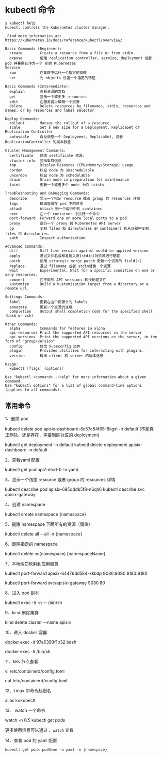 # kubectl 命令

```shell
$ kubectl help
kubectl controls the Kubernetes cluster manager.

 Find more information at: https://kubernetes.io/docs/reference/kubectl/overview/

Basic Commands (Beginner):
  create        Create a resource from a file or from stdin.
  expose        使用 replication controller, service, deployment 或者 pod 并暴露它作为一个 新的 Kubernetes
Service
  run           在集群中运行一个指定的镜像
  set           为 objects 设置一个指定的特征

Basic Commands (Intermediate):
  explain       查看资源的文档
  get           显示一个或更多 resources
  edit          在服务器上编辑一个资源
  delete        Delete resources by filenames, stdin, resources and names, or by resources and label selector

Deploy Commands:
  rollout       Manage the rollout of a resource
  scale         Set a new size for a Deployment, ReplicaSet or Replication Controller
  autoscale     自动调整一个 Deployment, ReplicaSet, 或者 ReplicationController 的副本数量

Cluster Management Commands:
  certificate   修改 certificate 资源.
  cluster-info  显示集群信息
  top           Display Resource (CPU/Memory/Storage) usage.
  cordon        标记 node 为 unschedulable
  uncordon      标记 node 为 schedulable
  drain         Drain node in preparation for maintenance
  taint         更新一个或者多个 node 上的 taints

Troubleshooting and Debugging Commands:
  describe      显示一个指定 resource 或者 group 的 resources 详情
  logs          输出容器在 pod 中的日志
  attach        Attach 到一个运行中的 container
  exec          在一个 container 中执行一个命令
  port-forward  Forward one or more local ports to a pod
  proxy         运行一个 proxy 到 Kubernetes API server
  cp            复制 files 和 directories 到 containers 和从容器中复制 files 和 directories.
  auth          Inspect authorization

Advanced Commands:
  diff          Diff live version against would-be applied version
  apply         通过文件名或标准输入流(stdin)对资源进行配置
  patch         使用 strategic merge patch 更新一个资源的 field(s)
  replace       通过 filename 或者 stdin替换一个资源
  wait          Experimental: Wait for a specific condition on one or many resources.
  convert       在不同的 API versions 转换配置文件
  kustomize     Build a kustomization target from a directory or a remote url.

Settings Commands:
  label         更新在这个资源上的 labels
  annotate      更新一个资源的注解
  completion    Output shell completion code for the specified shell (bash or zsh)

Other Commands:
  alpha         Commands for features in alpha
  api-resources Print the supported API resources on the server
  api-versions  Print the supported API versions on the server, in the form of "group/version"
  config        修改 kubeconfig 文件
  plugin        Provides utilities for interacting with plugins.
  version       输出 client 和 server 的版本信息

Usage:
  kubectl [flags] [options]

Use "kubectl <command> --help" for more information about a given command.
Use "kubectl options" for a list of global command-line options (applies to all commands).
```

## 常用命令

1、删除 pod

kubectl delete pod apisix-dashboard-6c57c84f65-8kgxl -n default (不能真正删除，还是存在，需要删除对应的 deployment)

kubectl get deployment -n default
kubectl delete deployment apisix-dashboard -n default

2、查看yaml 配置

kubectl get pod api7-etcd-0 -o yaml

3、显示一个指定 resource 或者 group 的 resources 详情

kubectl describe pod apisix-695dddb5f8-n6qh6
kubectl describe svc apisix-gateway

4、创建 namespace

kubectl create namespace {namespace}

5、删除 namespace 下面所有的资源（慎重）

kubectl delete all --all -n {namespace}

6、删除指定的 namespace

kubectl delete ns(namespace)  {namespaceName}

7、本地端口映射到应用服务

kubectl port-forward apisix-64476dd584-xkbdp 9080:9080 9180:9180

kubectl port-forward svc/apisix-gateway 9080:80

8、进入 pod 副本

kubectl exec -ti <your-pod-name>  -n <your-namespace>  -- /bin/sh

9、kind 删除集群

kind delete cluster --name apisix

10、进入 docker 容器

docker exec -it 97a0390f1b32 bash

docker exec -ti  <your-container-name>   /bin/sh

11、k8s 节点查看

vi /etc/containerd/config.toml

cat /etc/containerd/config.toml

12、Linux 中命令起别名

alias k=kubectl

13、 watch 一个命令

watch -n 0.5 kubectl get pods

更多使用信息可以通过： `watch` 查看

14、查看 pod 的 yaml 配置

```shell
kubectl get pods podName -o yaml -n {namespace}
```
